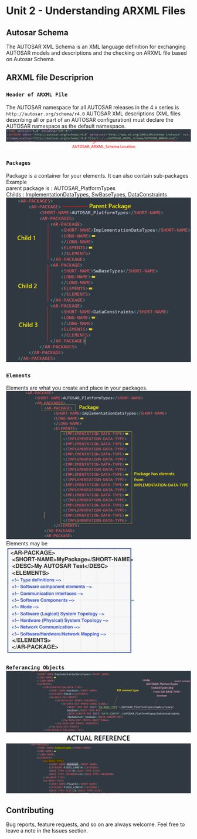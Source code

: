 # Unit 2 - Understanding ARXML Files
## Autosar Schema
The AUTOSAR XML Schema is an XML language definition for exchanging AUTOSAR models and descriptions and the checking on ARXML file based on Autosar Schema.

## ARXML file Descriprion 
### __`Header of ARXML File`__
The AUTOSAR namespace for all AUTOSAR releases in the 4.x series is `http://autosar.org/schema/r4.0`
AUTOSAR XML descriptions (XML files describing all or part of an AUTOSAR configuration) must declare the AUTOSAR namespace as the default namespace.  
![ARXML fILE](1.Readme_Img/Header.png)  

### __`Packages`__
 Package is a container for your elements. It can also contain sub-packages  
 Example   
 parent package is :  AUTOSAR_PlatformTypes   
 Childs            :  ImplementationDataTypes, SwBaseTypes, DataConstraints  
 ![Packages](1.Readme_Img/pkgs.png)  

### __`Elements`__  
Elements are what you create and place in your packages.
 ![Elements](1.Readme_Img/ELEMENTS.png)  
 Elements may be  
 ![Elements](1.Readme_Img/ELEMENTS_P.JPG)  

### __`Referancing Objects`__ ![Referancing](1.Readme_Img/Ref.png)  


## Contributing  
Bug reports, feature requests, and so on are always welcome. Feel free to leave a note in the Issues section.
